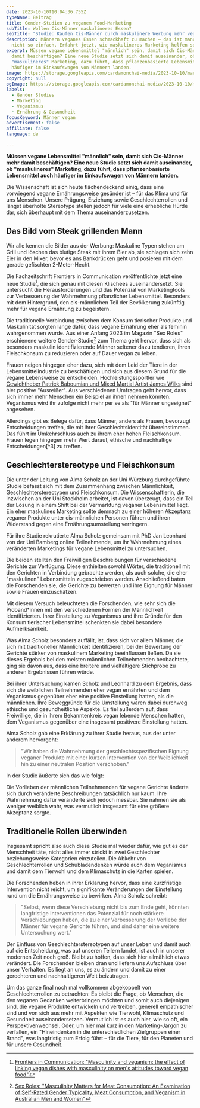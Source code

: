 ```yaml
---
date: 2023-10-10T10:04:36.755Z
typeName: Beitrag
title: Gender-Studien zu veganem Food-Marketing
subTitle: Wollen Cis-Männer maskulineres Essen?
seoTitle: "Studie: Kaufen Cis-Männer durch maskulinere Werbung mehr vegan?"
description: Männern veganes Essen schmackhaft zu machen – das ist manchmal gar
  nicht so einfach. Erfahrt jetzt, wie maskulineres Marketing helfen soll.
excerpt: Müssen vegane Lebensmittel "männlich" sein, damit sich Cis-Männer mehr
  damit beschäftigen? Eine neue Studie setzt sich damit auseinander, ob
  "maskulineres" Marketing, dazu führt, dass pflanzenbasierte Lebensmittel auch
  häufiger im Einkaufswagen von Männern landen.
image: https://storage.googleapis.com/cardamonchai-media/2023-10-10/maenner-vegan-jpg-imagine-382838_675b55_1024_768/640.webp
copyright: null
ogImage: https://storage.googleapis.com/cardamonchai-media/2023-10-10/maenner-gemuese-og-jpg-imagine-686878_6f6b53_1200_628/640.webp
labels:
  - Gender Studies
  - Marketing
  - Veganismus
  - Ernährung & Gesundheit
focusKeyword: Männer vegan
advertisement: false
affiliate: false
language: de

---
```


**Müssen vegane Lebensmittel "männlich" sein, damit sich Cis-Männer mehr damit beschäftigen? Eine neue Studie setzt sich damit auseinander, ob "maskulineres" Marketing, dazu führt, dass pflanzenbasierte Lebensmittel auch häufiger im Einkaufswagen von Männern landen.**

Die Wissenschaft ist sich heute flächendeckend einig, dass eine vorwiegend vegane Ernährungsweise gesünder ist – für das Klima und für uns Menschen. Unsere Prägung, Erziehung sowie Geschlechterrollen und längst überholte Stereotype stellen jedoch für viele eine erhebliche Hürde dar, sich überhaupt mit dem Thema auseinanderzusetzen.

## Das Bild vom Steak grillenden Mann

Wir alle kennen die Bilder aus der Werbung: Maskuline Typen stehen am Grill und löschen das blutige Steak mit ihrem Bier ab, sie schlagen sich zehn Eier in den Mixer, bevor es ans Bankdrücken geht und posieren mit dem gerade gefischten 2-Meter-Hecht.

Die Fachzeitschrift Frontiers in Communication veröffentlichte jetzt eine neue Studie[^1], die sich genau mit diesen Klischees auseinandersetzt. Sie untersucht die Herausforderungen und das Potenzial von Marketingtools zur Verbesserung der Wahrnehmung pflanzlicher Lebensmittel. Besonders mit dem Hintergrund, den cis-männlichen Teil der Bevölkerung zukünftig mehr für vegane Ernährung zu begeistern.

Die traditionelle Verbindung zwischen dem Konsum tierischer Produkte und Maskulinität sorgten lange dafür, dass vegane Ernährung eher als feminin wahrgenommen wurde. Aus einer Anfang 2023 im Magazin "Sex Roles" erschienene weitere Gender-Studie[^2] zum Thema geht hervor, dass sich als besonders maskulin identifizierende Männer seltener dazu tendieren, ihren Fleischkonsum zu reduzieren oder auf Dauer vegan zu leben.

Frauen neigen hingegen eher dazu, sich mit dem Leid der Tiere in der Lebensmittelindustrie zu beschäftigen und sich aus diesem Grund für die vegane Lebensweise zu entscheiden. Hochleistungssportler wie [Gewichtheber Patrick Baboumian und Mixed Martial Artist James Wilks](/2019/11/the-game-changers/) sind hier positive "Ausreißer". Aus verschiedenen Umfragen geht hervor, dass sich immer mehr Menschen ein Beispiel an ihnen nehmen könnten. Veganismus wird ihr zufolge nicht mehr per se als "für Männer ungeeignet" angesehen.

Allerdings gibt es Belege dafür, dass Männer, anders als Frauen, bevorzugt Entscheidungen treffen, die mit ihrer Geschlechtsidentität übereinstimmen. Das führt im Umkehrschluss auch zu ihrem eher hohen Fleischkonsum. Frauen legen hingegen mehr Wert darauf, ethische und nachhaltige Entscheidungen[^3] zu treffen.

## Geschlechterstereotype und Fleischkonsum

Die unter der Leitung von Alma Scholz an der Uni Würzburg durchgeführte Studie befasst sich mit dem Zusammenhang zwischen Männlichkeit, Geschlechterstereotypen und Fleischkonsum. Die Wissenschaftlerin, die inzwischen an der Uni Stockholm arbeitet, ist davon überzeugt, dass ein Teil der Lösung in einem Shift bei der Vermarktung veganer Lebensmittel liegt. Ein eher maskulines Marketing sollte demnach zu einer höheren Akzeptanz veganer Produkte unter cis-männlichen Personen führen und ihren Widerstand gegen eine Ernährungsumstellung verringern.

Für ihre Studie rekrutierte Alma Scholz gemeinsam mit PhD Jan Leonhard von der Uni Bamberg online Teilnehmende, um ihr Wahrnehmung eines veränderten Marketings für vegane Lebensmittel zu untersuchen.

Die beiden stellten den Freiwilligen Beschreibungen für verschiedene Gerichte zur Verfügung. Diese enthielten sowohl Wörter, die traditionell mit den Gerichten in Verbindung gebrachte werden, als auch solche, die eher "maskulinen" Lebensmitteln zugeschrieben werden. Anschließend baten die Forschenden sie, die Gerichte zu bewerten und ihre Eignung für Männer sowie Frauen einzuschätzen.

Mit diesem Versuch beleuchteten die Forschenden, wie sehr sich die Proband\*innen mit den verschiedenen Formen der Männlichkeit identifizierten. Ihrer Einstellung zu Veganismus und ihre Gründe für den Konsum tierischer Lebensmittel schenkten sie dabei besondere Aufmerksamkeit.

Was Alma Scholz besonders auffällt, ist, dass sich vor allem Männer, die sich mit traditioneller Männlichkeit identifizieren, bei der Bewertung der Gerichte stärker von maskulinem Marketing beeinflussen ließen. Da sie dieses Ergebnis bei den meisten männlichen Teilnehmenden beobachtete, ging sie davon aus, dass eine breitere und vielfältigere Stichprobe zu anderen Ergebnissen führen würde.

Bei ihrer Untersuchung kamen Scholz und Leonhard zu dem Ergebnis, dass sich die weiblichen Teilnehmenden eher vegan ernährten und dem Veganismus gegenüber eher eine positive Einstellung hatten, als die männlichen. Ihre Beweggründe für die Umstellung waren dabei durchweg ethische und gesundheitliche Aspekte. Es fiel außerdem auf, dass Freiwillige, die in ihrem Bekanntenkreis vegan lebende Menschen hatten, dem Veganismus gegenüber eine insgesamt positivere Einstellung hatten.

Alma Scholz gab eine Erklärung zu ihrer Studie heraus, aus der unter anderem hervorgeht:

> "Wir haben die Wahrnehmung der geschlechtsspezifischen Eignung veganer Produkte mit einer kurzen Intervention von der Weiblichkeit hin zu einer neutralen Position verschoben."

In der Studie äußerte sich das wie folgt:

Die Vorlieben der männlichen Teilnehmenden für vegane Gerichte änderte sich durch veränderte Beschreibungen tatsächlich nur kaum. Ihre Wahrnehmung dafür veränderte sich jedoch messbar. Sie nahmen sie als weniger weiblich wahr, was vermutlich insgesamt für eine größere Akzeptanz sorgte.

## Traditionelle Rollen überwinden

Insgesamt spricht also auch diese Studie mal wieder dafür, wie gut es der Menschheit täte, nicht alles immer strickt in zwei Geschlechter beziehungsweise Kategorien einzuteilen. Die Abkehr von Geschlechterrollen und Schubladendenken würde auch dem Veganismus und damit dem Tierwohl und dem Klimaschutz in die Karten spielen.

Die Forschenden heben in ihrer Erklärung hervor, dass eine kurzfristige Intervention nicht reicht, um signifikante Veränderungen der Einstellung rund um die Ernährungsweise zu bewirken. Alma Scholz schreibt:

> "Selbst, wenn diese Verschiebung nicht bis zum Ende geht, könnten langfristige Interventionen das Potenzial für noch stärkere Verschiebungen haben, die zu einer Verbesserung der Vorliebe der Männer für vegane Gerichte führen, und sind daher eine weitere Untersuchung wert."

Der Einfluss von Geschlechterstereotypen auf unser Leben und damit auch auf die Entscheidung, was auf unseren Tellern landet, ist auch in unserer modernen Zeit noch groß. Bleibt zu hoffen, dass sich hier allmählich etwas verändert. Die Forschenden bleiben dran und liefern uns Aufschluss über unser Verhalten. Es liegt an uns, es zu ändern und damit zu einer gerechteren und nachhaltigeren Welt beizutragen.

Um das ganze final noch mal vollkommen abgekoppelt von Geschlechterrollen zu betrachten: Es bleibt die Frage, ob Menschen, die den veganen Gedanken weiterbringen möchten und somit auch diejenigen sind, die vegane Produkte entwickeln und vertreiben, generell empathischer sind und von sich aus mehr mit Aspekten wie Tierwohl, Klimaschutz und Gesundheit auseinandersetzen. Vermutlich ist es auch hier, wie so oft, ein Perspektivenwechsel. Oder, um hier mal kurz in den Marketing-Jargon zu verfallen, ein "Hineindenken in die unterschiedlichen Zielgruppen einer Brand", was langfristig zum Erfolg führt – für die Tiere, für den Planeten und für unsere Gesundheit.

[^1]: [Frontiers in Communication: "Masculinity and veganism: the effect of linking vegan dishes with masculinity on men's attitudes toward vegan food"](https://www.frontiersin.org/articles/10.3389/fcomm.2023.1244471/full)
[^2]: [Sex Roles: "Masculinity Matters for Meat Consumption: An Examination of Self-Rated Gender Typicality, Meat Consumption, and Veganism in Australian Men and Women"](https://link.springer.com/article/10.1007/s11199-023-01346-0#Sec12)
[^4]: [Annual Reviews: "Meat Consumption and Sustainability"](https://www.annualreviews.org/doi/10.1146/annurev-resource-111820-032340)
